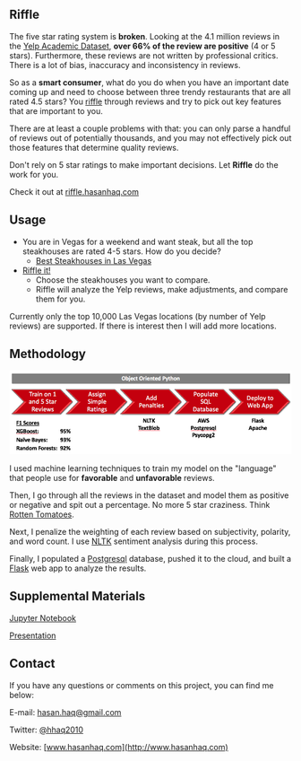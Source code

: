## Riffle
The five star rating system is **broken**. Looking at the 4.1 million reviews in the
[Yelp Academic Dataset](https://www.yelp.com/dataset_challenge),
**over 66% of the review are positive** (4 or 5 stars). Furthermore,
these reviews are not written by professional critics. There is a lot of bias,
inaccuracy and inconsistency in reviews.

So as a **smart consumer**, what do you do when you have an important date coming
up and need to choose between three trendy restaurants that are all rated 4.5 stars?
You [riffle](https://www.google.com/search?hl=en&q=riffle+definition) through reviews and try to pick out key features that are important
to you.

There are at least a couple problems with that: you can only parse
a handful of reviews out of potentially thousands, and you may not effectively
pick out those features that determine quality reviews.

Don't rely on 5 star ratings to make important decisions. Let **Riffle** do
the work for you.

Check it out at [riffle.hasanhaq.com](http://riffle.hasanhaq.com)

## Usage
* You are in Vegas for a weekend and want steak, but all the top steakhouses are rated 4-5 stars. How do you decide?
  * [Best Steakhouses in Las Vegas](https://www.yelp.com/search?find_desc=Best+Steakhouse&find_loc=Las+Vegas%2C+NV)
* [Riffle it!](http://riffle.hasanhaq.com)
  * Choose the steakhouses you want to compare.
  * Riffle will analyze the Yelp reviews, make adjustments, and compare them for you.

Currently only the top 10,000 Las Vegas locations (by number of Yelp reviews) are supported. If there is interest then I will add more locations.

## Methodology
!['Riffle Methodology'](ppt/riffle_method.png)

I used machine learning techniques to train my model on the "language"
that people use for **favorable** and **unfavorable** reviews.

Then, I go through all the reviews in the dataset and model them as positive
or negative and spit out a percentage. No more 5 star craziness. Think
[Rotten Tomatoes](http://www.rottentomatoes.com).

Next, I penalize the weighting of each review based on subjectivity,
polarity, and word count. I use [NLTK](http://www.nltk.org/) sentiment analysis during this
process.

Finally, I populated a [Postgresql](https://www.postgresql.org/) database, pushed it to the cloud, and built a
[Flask](http://flask.pocoo.org/) web app to analyze the results.

## Supplemental Materials
[Jupyter Notebook](riffle.ipynb)

[Presentation](ppt/riffle.pdf)

## Contact
If you have any questions or comments on this project, you can find me below:

E-mail: [hasan.haq@gmail.com](mailto:hasan.haq@gmail.com)

Twitter: [@hhaq2010](http://www.twitter.com/hhaq2010)

Website: [www.hasanhaq.com](http://www.hasanhaq.com)
